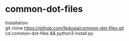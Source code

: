 # common-dot-files
Installation:<br>
git clone https://github.com/fedusia/common-dot-files.git <br>
cd common-dot-files && python3 install.py
